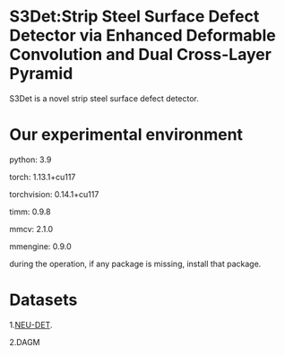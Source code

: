 # S3Det:Strip Steel Surface Defect Detector via Enhanced Deformable Convolution and Dual Cross-Layer Pyramid
S3Det is a novel strip steel surface defect detector.

# Our experimental environment

  python: 3.9
  
  torch: 1.13.1+cu117
  
  torchvision: 0.14.1+cu117
  
  timm: 0.9.8
  
  mmcv: 2.1.0
  
  mmengine: 0.9.0
  
during the operation, if any package is missing, install that package.

# Datasets
1.[NEU-DET](https://drive.google.com/open?id=1qrdZlaDi272eA79b0uCwwqPrm2Q_WI3k). 

2.DAGM
